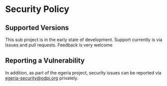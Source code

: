 # Security Policy

## Supported Versions

This sub project is in the early state of development.
Support currently is via Issues and pull requests. Feedback is very welcome

## Reporting a Vulnerability

In addition, as part of the egeria project, security issues can be reported via [egeria-security@odpi.org](mailto:egeria-security@odpi.org) privately.
